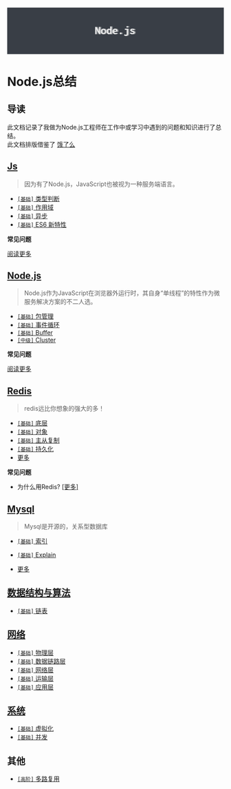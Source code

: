 ![background](./assets/bg.png)

# Node.js总结

## 导读

此文档记录了我做为Node.js工程师在工作中或学习中遇到的问题和知识进行了总结。    
此文档排版借鉴了 [饿了么](https://github.com/ElemeFE/node-interview/tree/master/sections/zh-cn)

## [Js](../../master/docs/sections/js/Js.md)

> 因为有了Node.js，JavaScript也被视为一种服务端语言。

* [`[基础]` 类型判断](../../master/docs/sections/js/Js.md#类型判断)
* [`[基础]` 作用域](../../master/docs/sections/js/Js.md#作用域)
* [`[基础]` 异步](../../master/docs/sections/js/Js.md#异步)
* [`[基础]` ES6 新特性](../../master/docs/sections/js/Js.md#ES6新特性)

**常见问题**


[阅读更多](../../master/docs/sections/js/Js.md)


## [Node.js](../../master/docs/sections/nodejs/Nodejs.md)

> Node.js作为JavaScript在浏览器外运行时，其自身“单线程”的特性作为微服务解决方案的不二人选。

* [`[基础]` 包管理](../../master/docs/sections/nodejs/Nodejs.md#包管理)
* [`[基础]` 事件循环](../../master/docs/sections/nodejs/Nodejs.md#事件循环)
* [`[基础]` Buffer](../../master/docs/sections/nodejs/Nodejs.md#Buffer)
* [`[中级]` Cluster](../../master/docs/sections/nodejs/Nodejs.md#Cluster)

**常见问题**


[阅读更多](../../master/docs/sections/nodejs/Nodejs.md)


## [Redis](../../master/docs/sections/redis/Redis.md)

> redis远比你想象的强大的多！

* [`[基础]` 底层](../../master/docs/sections/redis/Redis.md#底层)
* [`[基础]` 对象](../../master/docs/sections/redis/Redis.md#对象)
* [`[基础]` 主从复制](../../master/docs/sections/redis/Redis.md#复制)
* [`[基础]` 持久化](../../master/docs/sections/redis/Redis.md#持久化)
* [更多](../../master/docs/sections/redis/Redis.md)

**常见问题**

* 为什么用Redis? [[更多]](../../master/docs/sections/redis/Redis.md#Redis特性)


## [Mysql](../../master/docs/sections/mysql/Mysql.md)

> Mysql是开源的，关系型数据库

* [`[基础]` 索引](../../master/docs/sections/mysql/Mysql.md#索引)
* [`[基础]` Explain](../../master/docs/sections/mysql/Mysql.md#Explain)



* [更多](../../master/docs/sections/mysql/Mysql.md)



## [数据结构与算法](../../master/docs/sections/dataStructure&algorithm/D&A.md)

* [`[基础]` 链表](../../master/docs/sections/dataStructure&algorithm/d&a-list.md#链表)

## [网络](../../master/docs/sections/net/Net.md)

* [`[基础]` 物理层](../../master/docs/sections/net/net-物理层.md)
* [`[基础]` 数据链路层](../../master/docs/sections/net/net-数据链路层.md)
* [`[基础]` 网络层](../../master/docs/sections/net/net-网络层.md)
* [`[基础]` 运输层](../../master/docs/sections/net/net-运输层.md)
* [`[基础]` 应用层](../../master/docs/sections/net/net-应用层.md)

## [系统](../../master/docs/sections/net/Net.md)

* [`[基础]` 虚拟化](../../master/docs/sections/system/System.md)
* [`[基础]` 并发](../../master/docs/sections/system/System.md)


## 其他

* [`[高阶]` 多路复用](../../master/docs/sections/other/多路复用.md)

